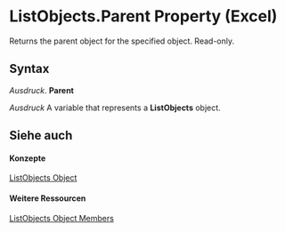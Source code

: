 
# ListObjects.Parent Property (Excel)

Returns the parent object for the specified object. Read-only.


## Syntax

 _Ausdruck_. **Parent**

 _Ausdruck_ A variable that represents a **ListObjects** object.


## Siehe auch


#### Konzepte


[ListObjects Object](3a888055-1ed0-d37d-0586-ced999dc1c42.md)
#### Weitere Ressourcen


[ListObjects Object Members](http://msdn.microsoft.com/library/a067b883-9aa3-f8f6-bf72-87541b796a80%28Office.15%29.aspx)